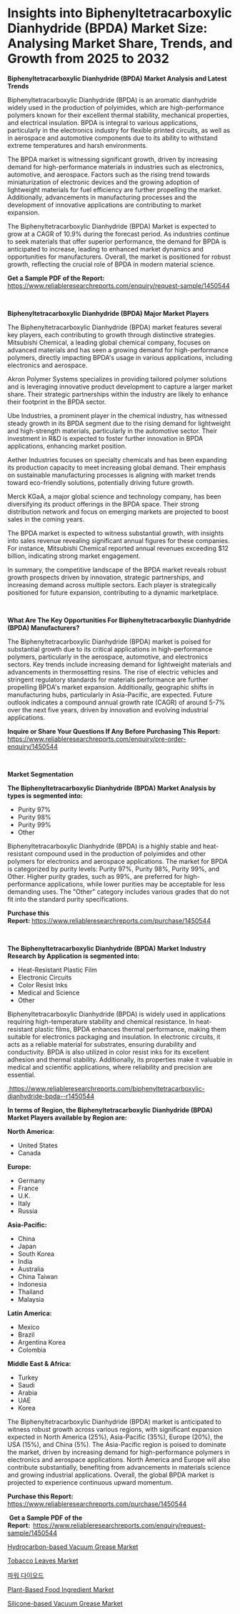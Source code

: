 <p><h1>Insights into Biphenyltetracarboxylic Dianhydride (BPDA) Market Size: Analysing Market Share, Trends, and Growth from 2025 to 2032</h1></p><p><strong>Biphenyltetracarboxylic Dianhydride (BPDA) Market Analysis and Latest Trends</strong></p>
<p><p>Biphenyltetracarboxylic Dianhydride (BPDA) is an aromatic dianhydride widely used in the production of polyimides, which are high-performance polymers known for their excellent thermal stability, mechanical properties, and electrical insulation. BPDA is integral to various applications, particularly in the electronics industry for flexible printed circuits, as well as in aerospace and automotive components due to its ability to withstand extreme temperatures and harsh environments.</p><p>The BPDA market is witnessing significant growth, driven by increasing demand for high-performance materials in industries such as electronics, automotive, and aerospace. Factors such as the rising trend towards miniaturization of electronic devices and the growing adoption of lightweight materials for fuel efficiency are further propelling the market. Additionally, advancements in manufacturing processes and the development of innovative applications are contributing to market expansion.</p><p>The Biphenyltetracarboxylic Dianhydride (BPDA) Market is expected to grow at a CAGR of 10.9% during the forecast period. As industries continue to seek materials that offer superior performance, the demand for BPDA is anticipated to increase, leading to enhanced market dynamics and opportunities for manufacturers. Overall, the market is positioned for robust growth, reflecting the crucial role of BPDA in modern material science.</p></p>
<p><strong>Get a Sample PDF of the Report:&nbsp;</strong> <a href="https://www.reliableresearchreports.com/enquiry/request-sample/1450544?utm_campaign=40&utm_medium=2&utm_source=Github&utm_content=ia&utm_term=03042025&utm_id=biphenyltetracarboxylic-dianhydride-bpda">https://www.reliableresearchreports.com/enquiry/request-sample/1450544</a></p>
<p>&nbsp;</p>
<p><strong>Biphenyltetracarboxylic Dianhydride (BPDA) Major Market Players</strong></p>
<p><p>The Biphenyltetracarboxylic Dianhydride (BPDA) market features several key players, each contributing to growth through distinctive strategies. Mitsubishi Chemical, a leading global chemical company, focuses on advanced materials and has seen a growing demand for high-performance polymers, directly impacting BPDA's usage in various applications, including electronics and aerospace.</p><p>Akron Polymer Systems specializes in providing tailored polymer solutions and is leveraging innovative product development to capture a larger market share. Their strategic partnerships within the industry are likely to enhance their footprint in the BPDA sector.</p><p>Ube Industries, a prominent player in the chemical industry, has witnessed steady growth in its BPDA segment due to the rising demand for lightweight and high-strength materials, particularly in the automotive sector. Their investment in R&D is expected to foster further innovation in BPDA applications, enhancing market position.</p><p>Aether Industries focuses on specialty chemicals and has been expanding its production capacity to meet increasing global demand. Their emphasis on sustainable manufacturing processes is aligning with market trends toward eco-friendly solutions, potentially driving future growth.</p><p>Merck KGaA, a major global science and technology company, has been diversifying its product offerings in the BPDA space. Their strong distribution network and focus on emerging markets are projected to boost sales in the coming years.</p><p>The BPDA market is expected to witness substantial growth, with insights into sales revenue revealing significant annual figures for these companies. For instance, Mitsubishi Chemical reported annual revenues exceeding $12 billion, indicating strong market engagement.</p><p>In summary, the competitive landscape of the BPDA market reveals robust growth prospects driven by innovation, strategic partnerships, and increasing demand across multiple sectors. Each player is strategically positioned for future expansion, contributing to a dynamic marketplace.</p></p>
<p>&nbsp;</p>
<p><strong>What Are The Key Opportunities For Biphenyltetracarboxylic Dianhydride (BPDA) Manufacturers?</strong></p>
<p><p>The Biphenyltetracarboxylic Dianhydride (BPDA) market is poised for substantial growth due to its critical applications in high-performance polymers, particularly in the aerospace, automotive, and electronics sectors. Key trends include increasing demand for lightweight materials and advancements in thermosetting resins. The rise of electric vehicles and stringent regulatory standards for materials performance are further propelling BPDA's market expansion. Additionally, geographic shifts in manufacturing hubs, particularly in Asia-Pacific, are expected. Future outlook indicates a compound annual growth rate (CAGR) of around 5-7% over the next five years, driven by innovation and evolving industrial applications.</p></p>
<p><strong>Inquire or Share Your Questions If Any Before Purchasing This Report:</strong> <a href="https://www.reliableresearchreports.com/enquiry/pre-order-enquiry/1450544?utm_campaign=40&utm_medium=2&utm_source=Github&utm_content=ia&utm_term=03042025&utm_id=biphenyltetracarboxylic-dianhydride-bpda">https://www.reliableresearchreports.com/enquiry/pre-order-enquiry/1450544</a></p>
<p>&nbsp;</p>
<p><strong>Market Segmentation</strong></p>
<p><strong>The Biphenyltetracarboxylic Dianhydride (BPDA) Market Analysis by types is segmented into:</strong></p>
<p><ul><li>Purity 97%</li><li>Purity 98%</li><li>Purity 99%</li><li>Other</li></ul></p>
<p><p>Biphenyltetracarboxylic Dianhydride (BPDA) is a highly stable and heat-resistant compound used in the production of polyimides and other polymers for electronics and aerospace applications. The market for BPDA is categorized by purity levels: Purity 97%, Purity 98%, Purity 99%, and Other. Higher purity grades, such as 99%, are preferred for high-performance applications, while lower purities may be acceptable for less demanding uses. The "Other" category includes various grades that do not fit into the standard purity specifications.</p></p>
<p><strong>Purchase this Report:&nbsp;</strong><a href="https://www.reliableresearchreports.com/purchase/1450544?utm_campaign=40&utm_medium=2&utm_source=Github&utm_content=ia&utm_term=03042025&utm_id=biphenyltetracarboxylic-dianhydride-bpda">https://www.reliableresearchreports.com/purchase/1450544</a></p>
<p>&nbsp;</p>
<p><strong>The Biphenyltetracarboxylic Dianhydride (BPDA) Market Industry Research by Application is segmented into:</strong></p>
<p><ul><li>Heat-Resistant Plastic Film</li><li>Electronic Circuits</li><li>Color Resist Inks</li><li>Medical and Science</li><li>Other</li></ul></p>
<p><p>Biphenyltetracarboxylic Dianhydride (BPDA) is widely used in applications requiring high-temperature stability and chemical resistance. In heat-resistant plastic films, BPDA enhances thermal performance, making them suitable for electronics packaging and insulation. In electronic circuits, it acts as a reliable material for substrates, ensuring durability and conductivity. BPDA is also utilized in color resist inks for its excellent adhesion and thermal stability. Additionally, its properties make it valuable in medical and scientific applications, where reliability and precision are essential.</p></p>
<p><a href="https://www.reliableresearchreports.com/biphenyltetracarboxylic-dianhydride-bpda--r1450544?utm_campaign=40&utm_medium=2&utm_source=Github&utm_content=ia&utm_term=03042025&utm_id=biphenyltetracarboxylic-dianhydride-bpda">&nbsp;https://www.reliableresearchreports.com/biphenyltetracarboxylic-dianhydride-bpda--r1450544</a></p>
<p><strong>In terms of Region, the Biphenyltetracarboxylic Dianhydride (BPDA) Market Players available by Region are:</strong></p>
<p>
    <p> <strong> North America: </strong>
        <ul>
            <li>United States</li>
            <li>Canada</li>
        </ul>
        </p> 
    <p> <strong> Europe: </strong>
        <ul>
            <li>Germany</li>
            <li>France</li>
            <li>U.K.</li>
            <li>Italy</li>
            <li>Russia</li>
        </ul>
        </p> 
    <p> <strong> Asia-Pacific: </strong>
        <ul>
            <li>China</li>
            <li>Japan</li>
            <li>South Korea</li>
            <li>India</li>
            <li>Australia</li>
            <li>China Taiwan</li>
            <li>Indonesia</li>
            <li>Thailand</li>
            <li>Malaysia</li>
        </ul>
        </p> 
    <p> <strong> Latin America: </strong>
        <ul>
            <li>Mexico</li>
            <li>Brazil</li>
            <li>Argentina Korea</li>
            <li>Colombia</li>
        </ul>
        </p> 
    <p> <strong> Middle East & Africa: </strong>
        <ul>
            <li>Turkey</li>
            <li>Saudi</li>
            <li>Arabia</li>
            <li>UAE</li>
            <li>Korea</li>
        </ul>
    </p>
    </p>
<p><p>The Biphenyltetracarboxylic Dianhydride (BPDA) market is anticipated to witness robust growth across various regions, with significant expansion expected in North America (25%), Asia-Pacific (35%), Europe (20%), the USA (15%), and China (5%). The Asia-Pacific region is poised to dominate the market, driven by increasing demand for high-performance polymers in electronics and aerospace applications. North America and Europe will also contribute substantially, benefiting from advancements in materials science and growing industrial applications. Overall, the global BPDA market is projected to experience continuous upward momentum.</p></p>
<p><strong>Purchase this Report: </strong><a href="https://www.reliableresearchreports.com/purchase/1450544?utm_campaign=40&utm_medium=2&utm_source=Github&utm_content=ia&utm_term=03042025&utm_id=biphenyltetracarboxylic-dianhydride-bpda">https://www.reliableresearchreports.com/purchase/1450544</a></p>
<p>&nbsp;<strong>Get a Sample PDF of the Report:&nbsp;&nbsp;</strong><a href="https://www.reliableresearchreports.com/enquiry/request-sample/1450544?utm_campaign=40&utm_medium=2&utm_source=Github&utm_content=ia&utm_term=03042025&utm_id=biphenyltetracarboxylic-dianhydride-bpda">https://www.reliableresearchreports.com/enquiry/request-sample/1450544</a></p>
<p><strong></strong></p>
<p><p><a href="https://github.com/obajimlaweh59/Market-Research-Report-List-1/blob/main/hydrocarbon-based-vacuum-grease-market.md?utm_campaign=40&utm_medium=2&utm_source=Github&utm_content=ia&utm_term=03042025&utm_id=biphenyltetracarboxylic-dianhydride-bpda">Hydrocarbon-based Vacuum Grease Market</a></p><p><a href="https://github.com/kuciakkukalo/Market-Research-Report-List-1/blob/main/tobacco-leaves-market.md?utm_campaign=40&utm_medium=2&utm_source=Github&utm_content=ia&utm_term=03042025&utm_id=biphenyltetracarboxylic-dianhydride-bpda">Tobacco Leaves Market</a></p><p><a href="https://github.com/sougarounis/Market-Research-Report-List-7/blob/main/287803251698.md?utm_campaign=40&utm_medium=2&utm_source=Github&utm_content=ia&utm_term=03042025&utm_id=biphenyltetracarboxylic-dianhydride-bpda">파워 다이오드</a></p><p><a href="https://github.com/botocniveda/Market-Research-Report-List-1/blob/main/plant-based-food-ingredient-market.md?utm_campaign=40&utm_medium=2&utm_source=Github&utm_content=ia&utm_term=03042025&utm_id=biphenyltetracarboxylic-dianhydride-bpda">Plant-Based Food Ingredient Market</a></p><p><a href="https://github.com/cordaysamaya/Market-Research-Report-List-1/blob/main/silicone-based-vacuum-grease-market.md?utm_campaign=40&utm_medium=2&utm_source=Github&utm_content=ia&utm_term=03042025&utm_id=biphenyltetracarboxylic-dianhydride-bpda">Silicone-based Vacuum Grease Market</a></p></p>